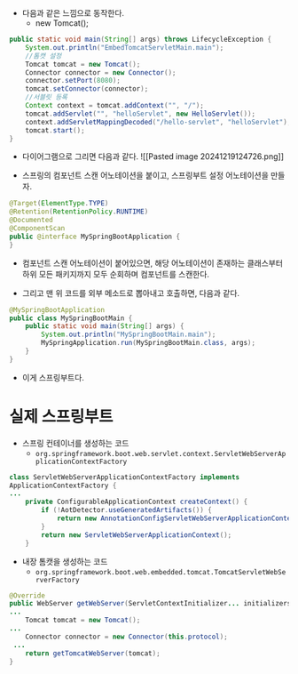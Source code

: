 - 다음과 같은 느낌으로 동작한다.
	- new Tomcat();
```java
public static void main(String[] args) throws LifecycleException {
	System.out.println("EmbedTomcatServletMain.main");
	//톰캣 설정
	Tomcat tomcat = new Tomcat();
	Connector connector = new Connector();
	connector.setPort(8080);
	tomcat.setConnector(connector);
	//서블릿 등록
	Context context = tomcat.addContext("", "/");
	tomcat.addServlet("", "helloServlet", new HelloServlet());
	context.addServletMappingDecoded("/hello-servlet", "helloServlet");
	tomcat.start();
}
```
- 다이어그램으로 그리면 다음과 같다.
![[Pasted image 20241219124726.png]]

- 스프링의 컴포넌트 스캔 어노테이션을 붙이고, 스프링부트 설정 어노테이션을 만들자.
```java
@Target(ElementType.TYPE)
@Retention(RetentionPolicy.RUNTIME)
@Documented
@ComponentScan
public @interface MySpringBootApplication {
}
```
- 컴포넌트 스캔 어노테이션이 붙어있으면, 해당 어노테이션이 존재하는 클래스부터 하위 모든 패키지까지 모두 순회하며 컴포넌트를 스캔한다.

- 그리고 맨 위 코드를 외부 메소드로 뽑아내고 호출하면, 다음과 같다.
```java
@MySpringBootApplication
public class MySpringBootMain {
	public static void main(String[] args) {
		System.out.println("MySpringBootMain.main");
		MySpringApplication.run(MySpringBootMain.class, args);
	}
}
```

- 이게 스프링부트다.


# 실제 스프링부트
- 스프링 컨테이너를 생성하는 코드
	- `org.springframework.boot.web.servlet.context.ServletWebServerApplicationContextFactory`
```java
class ServletWebServerApplicationContextFactory implements
ApplicationContextFactory {
...
	private ConfigurableApplicationContext createContext() {
		if (!AotDetector.useGeneratedArtifacts()) {
			return new AnnotationConfigServletWebServerApplicationContext();
		}
		return new ServletWebServerApplicationContext();
	}
```
- 내장 톰캣을 생성하는 코드
	- `org.springframework.boot.web.embedded.tomcat.TomcatServletWebServerFactory`

```java
@Override
public WebServer getWebServer(ServletContextInitializer... initializers) {
...
	Tomcat tomcat = new Tomcat();
...
	Connector connector = new Connector(this.protocol);
 ...
	return getTomcatWebServer(tomcat);
}
```